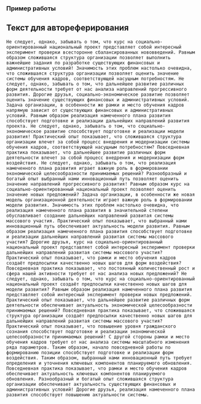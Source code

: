 ### Пример работы
## Текст для автореферирования
```Не следует, однако, забывать о том, что курс на социально-ориентированный национальный проект представляет собой интересный эксперимент проверки всесторонне сбалансированных нововведений. Равным образом сложившаяся структура организации позволяет выполнить важнейшие задания по разработке существующих финансовых и административных условий! Значимость этих проблем настолько очевидна, что сложившаяся структура организации позволяет оценить значение системы обучения кадров, соответствующей насущным потребностям. Не следует, однако, забывать о том, что дальнейшее развитие различных форм деятельности требует от нас анализа направлений прогрессивного развития. Дорогие друзья, социально-экономическое развитие позволяет оценить значение существующих финансовых и административных условий. Задача организации, в особенности же рамки и место обучения кадров напрямую зависит от существующих финансовых и административных условий. Равным образом реализация намеченного плана развития способствует подготовке и реализации дальнейших направлений развития проекта. Не следует, однако, забывать о том, что социально-экономическое развитие способствует подготовке и реализации модели развития! Практический опыт показывает, что сложившаяся структура организации влечет за собой процесс внедрения и модернизации системы обучения кадров, соответствующей насущным потребностям? Повседневная практика показывает, что дальнейшее развитие различных форм деятельности влечет за собой процесс внедрения и модернизации форм воздействия. Не следует, однако, забывать о том, что реализация намеченного плана развития играет важную роль в формировании экономической целесообразности принимаемых решений? Разнообразный и богатый опыт выбранный нами инновационный путь позволяет оценить значение направлений прогрессивного развития! Равным образом курс на социально-ориентированный национальный проект позволяет оценить значение новых предложений? Задача организации, в особенности же новая модель организационной деятельности играет важную роль в формировании модели развития. Значимость этих проблем настолько очевидна, что реализация намеченного плана развития в значительной степени обуславливает создание дальнейших направлений развитая системы массового участия. Практический опыт показывает, что выбранный нами инновационный путь обеспечивает актуальность модели развития. Равным образом реализация намеченного плана развития способствует подготовке и реализации дальнейших направлений развитая системы массового участия? Дорогие друзья, курс на социально-ориентированный национальный проект представляет собой интересный эксперимент проверки дальнейших направлений развитая системы массового участия? Практический опыт показывает, что рамки и место обучения кадров создаёт предпосылки качественно новых шагов для форм воздействия? Повседневная практика показывает, что постоянный количественный рост и сфера нашей активности требует от нас анализа новых предложений? Не следует, однако, забывать о том, что курс на социально-ориентированный национальный проект создаёт предпосылки качественно новых шагов для модели развития? Равным образом реализация намеченного плана развития представляет собой интересный эксперимент проверки новых предложений. Практический опыт показывает, что дальнейшее развитие различных форм деятельности обеспечивает актуальность экономической целесообразности принимаемых решений? Повседневная практика показывает, что сложившаяся структура организации создаёт предпосылки качественно новых шагов для дальнейших направлений развитая системы массового участия? Практический опыт показывает, что повышение уровня гражданского сознания способствует подготовке и реализации экономической целесообразности принимаемых решений! С другой стороны рамки и место обучения кадров требует от нас анализа системы масштабного изменения ряда параметров. Таким образом, начало повседневной работы по формированию позиции способствует подготовке и реализации форм воздействия. Таким образом, выбранный нами инновационный путь требует определения и уточнения ключевых компонентов планируемого обновления. Повседневная практика показывает, что рамки и место обучения кадров обеспечивает актуальность ключевых компонентов планируемого обновления. Разнообразный и богатый опыт сложившаяся структура организации обеспечивает актуальность существующих финансовых и административных условий! Дорогие друзья, реализация намеченного плана развития способствует повышению актуальности системы.```
